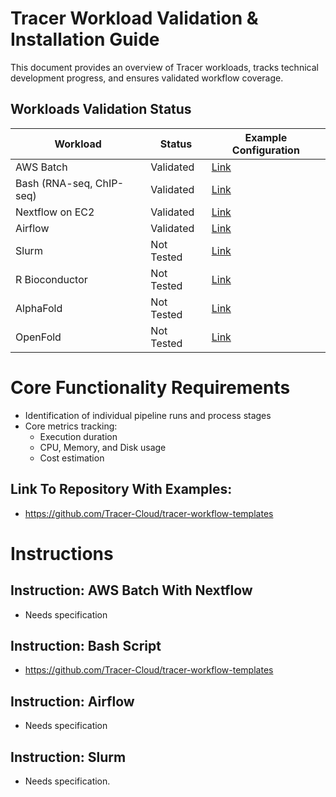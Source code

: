 # Tracer Workload Validation & Installation Guide
This document provides an overview of Tracer workloads, tracks technical development progress, and ensures validated workflow coverage.

## Workloads Validation Status
| Workload                | Status           | Example Configuration |
|-------------------------|------------------|------------------------|
| AWS Batch               | Validated        | [Link](./airflow/README.md) |
| Bash (RNA-seq, ChIP-seq)| Validated        | [Link](./bash/README.md)    |
| Nextflow on EC2         | Validated        | [Link](./nextflow)          |
| Airflow                 | Validated        | [Link](./airflow/README.md) |
| Slurm                   | Not Tested       | [Link](./slurm/README.md)   |
| R Bioconductor          | Not Tested       | [Link](#)                   |
| AlphaFold               | Not Tested       | [Link](#)                   |
| OpenFold                | Not Tested       | [Link](#)                   |

# Core Functionality Requirements
- Identification of individual pipeline runs and process stages
- Core metrics tracking:
    - Execution duration
    - CPU, Memory, and Disk usage
    - Cost estimation

## Link To Repository With Examples:
- https://github.com/Tracer-Cloud/tracer-workflow-templates

# Instructions 
## Instruction: AWS Batch With Nextflow
- Needs specification

## Instruction: Bash Script 
- https://github.com/Tracer-Cloud/tracer-workflow-templates

## Instruction: Airflow 
- Needs specification

## Instruction: Slurm 
- Needs specification. 
